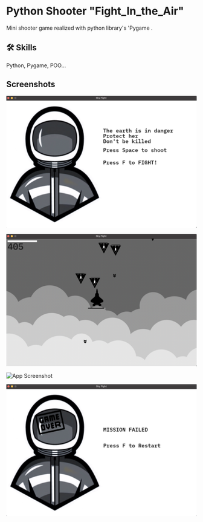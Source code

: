 
# Python Shooter "Fight_In_the_Air"

Mini shooter game realized with python library's 'Pygame .


## 🛠 Skills
Python, Pygame, POO...


## Screenshots

![App Screenshot](https://raw.githubusercontent.com/romainniamor/Fight_in_the_air/master/screenshots/screen1.png)

![App Screenshot](https://raw.githubusercontent.com/romainniamor/Fight_in_the_air/master/screenshots/screen2.png)

![App Screenshot](https://raw.githubusercontent.com/romainniamor/Fight_in_the_air/master/screenshots/screen3.png)

![App Screenshot](https://raw.githubusercontent.com/romainniamor/Fight_in_the_air/master/screenshots/screen4.png)



